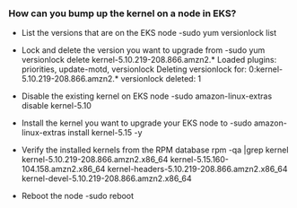 ### How can you bump up the kernel on a node in EKS?

* List the versions that are on the EKS node
-sudo yum versionlock list

* Lock and delete the version you want to upgrade from
-sudo yum versionlock delete kernel-5.10.219-208.866.amzn2.*
Loaded plugins: priorities, update-motd, versionlock
Deleting versionlock for: 0:kernel-5.10.219-208.866.amzn2.*
versionlock deleted: 1

* Disable the existing kernel on EKS node
-sudo amazon-linux-extras disable kernel-5.10

* Install the kernel you want to upgrade your EKS node to
-sudo amazon-linux-extras install kernel-5.15 -y

* Verify the installed kernels from the RPM database
rpm -qa |grep kernel
kernel-5.10.219-208.866.amzn2.x86_64
kernel-5.15.160-104.158.amzn2.x86_64
kernel-headers-5.10.219-208.866.amzn2.x86_64
kernel-devel-5.10.219-208.866.amzn2.x86_64

* Reboot the node
-sudo reboot